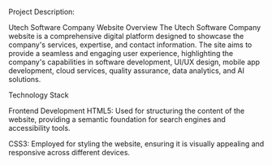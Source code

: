 Project Description:

Utech Software Company Website Overview The Utech Software Company website is a comprehensive digital platform designed to showcase the company's services, expertise, and contact information.
The site aims to provide a seamless and engaging user experience,
highlighting the company's capabilities in software development, UI/UX design, mobile app development, cloud services, quality assurance, data analytics, and AI solutions.

Technology Stack

Frontend Development
HTML5: Used for structuring the content of the website, providing a semantic foundation for search engines and accessibility tools.

CSS3: Employed for styling the website, ensuring it is visually appealing and responsive across different devices.

